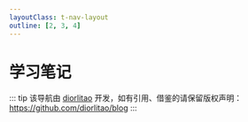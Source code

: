 ```yaml
---
layoutClass: t-nav-layout
outline: [2, 3, 4]
---
```


<script setup>

</script>

# 学习笔记

::: tip
该导航由 [diorlitao](https://github.com/diorlitao) 开发，如有引用、借鉴的请保留版权声明：<https://github.com/diorlitao/blog>
:::

<br />
